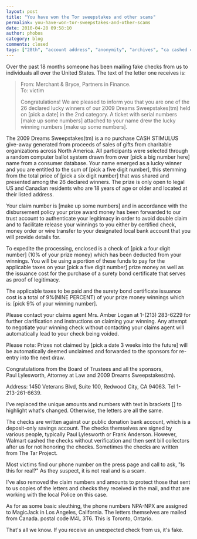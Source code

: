 ```yaml
---
layout: post
title: "You have won the Tor sweepstakes and other scams"
permalink: you-have-won-tor-sweepstakes-and-other-scams
date: 2010-04-28 09:58:10
author: phobos
category: blog
comments: closed
tags: ["28th", "account address", "anonymity", "archives", "ca cashed checks", "claim", "days", "digit dreams", "letters", "life lucky", "mail money", "post prize", "scams"]
---
```


Over the past 18 months someone has been mailing fake checks from us to individuals all over the United States. The text of the letter one receives is:

> From: Merchant & Bryce, Partners in Finance.  
>  To: victim
>
> Congratulations! We are pleased to inform you that you are one of the 26 declared lucky winners of our 2009 Dreams Sweepstakes(tm) held on [pick a date] in the 2nd category. A ticket with serial numbers [make up some numbers] attached to your name drew the lucky winning numbers [make up some numbers].

<!-- more -->

The 2009 Dreams Sweepstakes(tm) is a no purchase CASH STIMULUS give-away generated from proceeds of sales of gifts from charitable organizations across North America. All participants were selected through a random computer ballot system drawn from over [pick a big number here] name from a consumer database. Your name emerged as a lucky winner and you are entitled to the sum of [pick a five digit number], this stemming from the total price of [pick a six digit number] that was shared and presented among the 26 declared winners. The prize is only open to legal US and Canadian residents who are 18 years of age or older and located at their listed address.

Your claim number is [make up some numbers] and in accordance with the disbursement policy your prize award money has been forwarded to our trust account to authenticate your legitimacy in order to avoid double claim and to facilitate release your winnings to you either by certified check, money order or wire transfer to your designated local bank account that you will provide details for.

To expedite the processing, enclosed is a check of [pick a four digit number] (10% of your prize money) which has been deducted from your winnings. You will be using a portion of these funds to pay for the applicable taxes on your [pick a five digit number] prize money as well as the issuance cost for the purchase of a surety bond certificate that serves as proof of legitimacy.

The applicable taxes to be paid and the surety bond certificate issuance cost is a total of 9%(NINE PERCENT) of your prize money winnings which is: [pick 9% of your winning number].

Please contact your claims agent Mrs. Amber Logan at 1-(213) 283-6229 for further clarification and instructions on claiming your winning. Any attempt to negotiate your winning check without contacting your claims agent will automatically lead to your check being voided.

Please note: Prizes not claimed by [pick a date 3 weeks into the future] will be automatically deemed unclaimed and forwarded to the sponsors for re-entry into the next draw.

Congratulations from the Board of Trustees and all the sponsors,  
 Paul Lylesworth, Attorney at Law and 2009 Dreams Sweepstakes(tm).

Address: 1450 Veterans Blvd, Suite 100, Redwood City, CA 94063. Tel 1-213-261-6639.

I've replaced the unique amounts and numbers with text in brackets [] to highlight what's changed. Otherwise, the letters are all the same.

The checks are written against our public donation bank account, which is a deposit-only savings account. The checks themselves are signed by various people, typically Paul Lylesworth or Frank Anderson. However, Walmart cashed the checks without verification and then sent bill collectors after us for not honoring the checks. Sometimes the checks are written from The Tar Project.

Most victims find our phone number on the press page and call to ask, "Is this for real?" As they suspect, it is not real and is a scam.

I've also removed the claim numbers and amounts to protect those that sent to us copies of the letters and checks they received in the mail, and that are working with the local Police on this case.

As for as some basic sleuthing, the phone numbers NPA-NPX are assigned to MagicJack in Los Angeles, California. The letters themselves are mailed from Canada. postal code M4L 3T6. This is Toronto, Ontario.

That's all we know. If you receive an unexpected check from us, it's fake.
